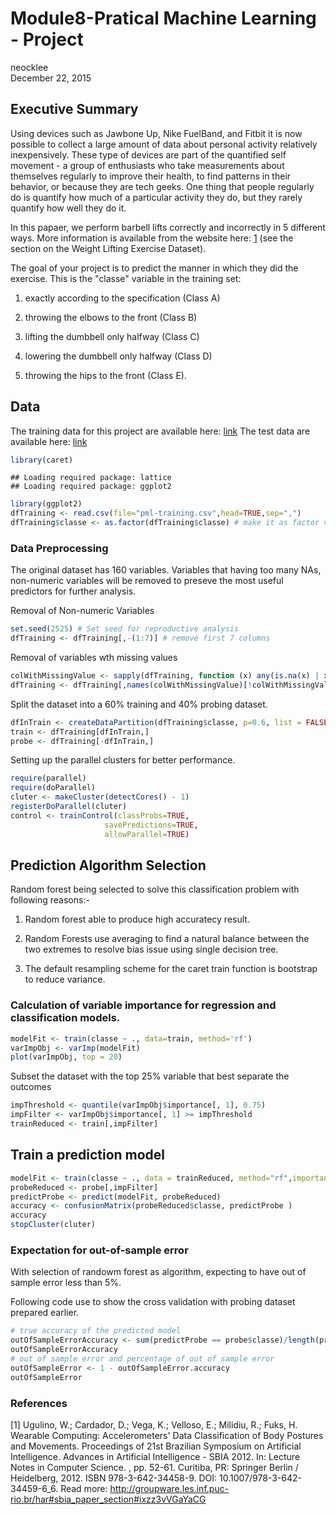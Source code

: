 # Module8-Pratical Machine Learning - Project
neocklee  
December 22, 2015  



## Executive Summary
Using devices such as Jawbone Up, Nike FuelBand, and Fitbit it is now possible to collect a large amount of data about personal activity relatively inexpensively. These type of devices are part of the quantified self movement - a group of enthusiasts who take measurements about themselves regularly to improve their health, to find patterns in their behavior, or because they are tech geeks. One thing that people regularly do is quantify how much of a particular activity they do, but they rarely quantify how well they do it. 

In this papaer, we perform barbell lifts correctly and incorrectly in 5 different ways. More information is available from the website here: [1](http://groupware.les.inf.puc-rio.br/har) (see the section on the Weight Lifting Exercise Dataset). 

The goal of your project is to predict the manner in which they did the exercise. This is the "classe" variable in the training set: 

1. exactly according to the specification (Class A)

2. throwing the elbows to the front (Class B)

3. lifting the dumbbell only halfway (Class C)

4. lowering the dumbbell only halfway (Class D)

5. throwing the hips to the front (Class E).

## Data 

The training data for this project are available here: 
[link](https://d396qusza40orc.cloudfront.net/predmachlearn/pml-training.csv)
The test data are available here: 
[link](https://d396qusza40orc.cloudfront.net/predmachlearn/pml-testing.csv)


```r
library(caret)
```

```
## Loading required package: lattice
## Loading required package: ggplot2
```

```r
library(ggplot2)
dfTraining <- read.csv(file="pml-training.csv",head=TRUE,sep=",")
dfTraining$classe <- as.factor(dfTraining$classe) # make it as factor variable
```
### Data Preprocessing
The original dataset has 160 variables. Variables that having too many NAs, non-numeric variables will be removed to preseve the most useful predictors for further analysis.

Removal of Non-numeric Variables

```r
set.seed(2525) # Set seed for reproductive analysis
dfTraining <- dfTraining[,-(1:7)] # remove first 7 columns
```

Removal of variables wth missing values

```r
colWithMissingValue <- sapply(dfTraining, function (x) any(is.na(x) | x == ""))
dfTraining <- dfTraining[,names(colWithMissingValue)[!colWithMissingValue]]
```

Split the dataset into a 60% training and 40% probing dataset.

```r
dfInTrain <- createDataPartition(dfTraining$classe, p=0.6, list = FALSE)
train <- dfTraining[dfInTrain,]
probe <- dfTraining[-dfInTrain,]
```
Setting up the parallel clusters for better performance.

```r
require(parallel)
require(doParallel)
cluter <- makeCluster(detectCores() - 1)
registerDoParallel(cluter)
control <- trainControl(classProbs=TRUE,
                     savePredictions=TRUE,
                     allowParallel=TRUE)
```
## Prediction Algorithm Selection

Random forest being selected to solve this classification problem with following reasons:-

1. Random forest able to produce high accuratecy result.

2. Random Forests use averaging to find a natural balance between the two extremes to resolve bias issue using single decision tree. 

3. The default resampling scheme for the caret train function is bootstrap to reduce variance.

### Calculation of variable importance for regression and classification models.


```r
modelFit <- train(classe ~ ., data=train, method='rf')
varImpObj <- varImp(modelFit)
plot(varImpObj, top = 20)
```

Subset the dataset with the top 25% variable that best separate the outcomes

```r
impThreshold <- quantile(varImpObj$importance[, 1], 0.75)
impFilter <- varImpObj$importance[, 1] >= impThreshold
trainReduced <- train[,impFilter]
```

## Train a prediction model


```r
modelFit <- train(classe ~ ., data = trainReduced, method="rf",importance=TRUE)
probeReduced <- probe[,impFilter]
predictProbe <- predict(modelFit, probeReduced)
accuracy <- confusionMatrix(probeReduced$classe, predictProbe )
accuracy
stopCluster(cluter)
```

### Expectation for out-of-sample error
With selection of randowm forest as algorithm, expecting to have out of sample error less than 5%.

Following code use to show the cross validation with probing dataset prepared earlier.


```r
# true accuracy of the predicted model
outOfSampleErrorAccuracy <- sum(predictProbe == probe$classe)/length(predictProbe)
outOfSampleErrorAccuracy
# out of sample error and percentage of out of sample error
outOfSampleError <- 1 - outOfSampleError.accuracy
outOfSampleError
```

### References
[1] Ugulino, W.; Cardador, D.; Vega, K.; Velloso, E.; Milidiu, R.; Fuks, H. Wearable Computing: Accelerometers' Data Classification of Body Postures and Movements. Proceedings of 21st Brazilian Symposium on Artificial Intelligence. Advances in Artificial Intelligence - SBIA 2012. In: Lecture Notes in Computer Science. , pp. 52-61. Curitiba, PR: Springer Berlin / Heidelberg, 2012. ISBN 978-3-642-34458-9. DOI: 10.1007/978-3-642-34459-6_6.
Read more: http://groupware.les.inf.puc-rio.br/har#sbia_paper_section#ixzz3vVGaYaCG
